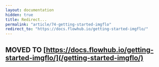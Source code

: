 ```yaml
---
layout: documentation
hidden: true
title: Redirect...
permalink: "article/74-getting-started-imgflo"
redirect_to: "https://docs.flowhub.io/getting-started-imgflo/"
---
```


## MOVED TO [https://docs.flowhub.io/getting-started-imgflo/](/getting-started-imgflo/)

<link rel="canonical" href="https://docs.flowhub.io/getting-started-imgflo/">
<script>
window.location.href = '/getting-started-imgflo/';
</script>
